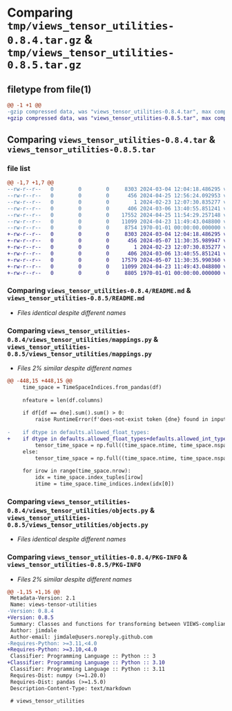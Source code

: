 # Comparing `tmp/views_tensor_utilities-0.8.4.tar.gz` & `tmp/views_tensor_utilities-0.8.5.tar.gz`

## filetype from file(1)

```diff
@@ -1 +1 @@
-gzip compressed data, was "views_tensor_utilities-0.8.4.tar", max compression
+gzip compressed data, was "views_tensor_utilities-0.8.5.tar", max compression
```

## Comparing `views_tensor_utilities-0.8.4.tar` & `views_tensor_utilities-0.8.5.tar`

### file list

```diff
@@ -1,7 +1,7 @@
--rw-r--r--   0        0        0     8303 2024-03-04 12:04:18.486295 views_tensor_utilities-0.8.4/README.md
--rw-r--r--   0        0        0      456 2024-04-25 12:56:24.092953 views_tensor_utilities-0.8.4/pyproject.toml
--rw-r--r--   0        0        0        1 2024-02-23 12:07:30.835277 views_tensor_utilities-0.8.4/views_tensor_utilities/__init__.py
--rw-r--r--   0        0        0      406 2024-03-06 13:40:55.851241 views_tensor_utilities-0.8.4/views_tensor_utilities/defaults.py
--rw-r--r--   0        0        0    17552 2024-04-25 11:54:29.257148 views_tensor_utilities-0.8.4/views_tensor_utilities/mappings.py
--rw-r--r--   0        0        0    11099 2024-04-23 11:49:43.048800 views_tensor_utilities-0.8.4/views_tensor_utilities/objects.py
--rw-r--r--   0        0        0     8754 1970-01-01 00:00:00.000000 views_tensor_utilities-0.8.4/PKG-INFO
+-rw-r--r--   0        0        0     8303 2024-03-04 12:04:18.486295 views_tensor_utilities-0.8.5/README.md
+-rw-r--r--   0        0        0      456 2024-05-07 11:30:35.989947 views_tensor_utilities-0.8.5/pyproject.toml
+-rw-r--r--   0        0        0        1 2024-02-23 12:07:30.835277 views_tensor_utilities-0.8.5/views_tensor_utilities/__init__.py
+-rw-r--r--   0        0        0      406 2024-03-06 13:40:55.851241 views_tensor_utilities-0.8.5/views_tensor_utilities/defaults.py
+-rw-r--r--   0        0        0    17579 2024-05-07 11:30:35.990360 views_tensor_utilities-0.8.5/views_tensor_utilities/mappings.py
+-rw-r--r--   0        0        0    11099 2024-04-23 11:49:43.048800 views_tensor_utilities-0.8.5/views_tensor_utilities/objects.py
+-rw-r--r--   0        0        0     8805 1970-01-01 00:00:00.000000 views_tensor_utilities-0.8.5/PKG-INFO
```

### Comparing `views_tensor_utilities-0.8.4/README.md` & `views_tensor_utilities-0.8.5/README.md`

 * *Files identical despite different names*

### Comparing `views_tensor_utilities-0.8.4/views_tensor_utilities/mappings.py` & `views_tensor_utilities-0.8.5/views_tensor_utilities/mappings.py`

 * *Files 2% similar despite different names*

```diff
@@ -448,15 +448,15 @@
     time_space = TimeSpaceIndices.from_pandas(df)
 
     nfeature = len(df.columns)
 
     if df[df == dne].sum().sum() > 0:
         raise RuntimeError(f'does-not-exist token {dne} found in input data')
 
-    if dtype in defaults.allowed_float_types:
+    if dtype in defaults.allowed_float_types+defaults.allowed_int_types:
         tensor_time_space = np.full((time_space.ntime, time_space.nspace, nfeature), dne, dtype=dtype)
     else:
         tensor_time_space = np.full((time_space.ntime, time_space.nspace, nfeature), dne)
 
     for irow in range(time_space.nrow):
         idx = time_space.index_tuples[irow]
         itime = time_space.time_indices.index(idx[0])
```

### Comparing `views_tensor_utilities-0.8.4/views_tensor_utilities/objects.py` & `views_tensor_utilities-0.8.5/views_tensor_utilities/objects.py`

 * *Files identical despite different names*

### Comparing `views_tensor_utilities-0.8.4/PKG-INFO` & `views_tensor_utilities-0.8.5/PKG-INFO`

 * *Files 2% similar despite different names*

```diff
@@ -1,15 +1,16 @@
 Metadata-Version: 2.1
 Name: views-tensor-utilities
-Version: 0.8.4
+Version: 0.8.5
 Summary: Classes and functions for transforming between VIEWS-compliant dfs and tensors
 Author: jimdale
 Author-email: jimdale@users.noreply.github.com
-Requires-Python: >=3.11,<4.0
+Requires-Python: >=3.10,<4.0
 Classifier: Programming Language :: Python :: 3
+Classifier: Programming Language :: Python :: 3.10
 Classifier: Programming Language :: Python :: 3.11
 Requires-Dist: numpy (>=1.20.0)
 Requires-Dist: pandas (>=1.5.0)
 Description-Content-Type: text/markdown
 
 # views_tensor_utilities
```

